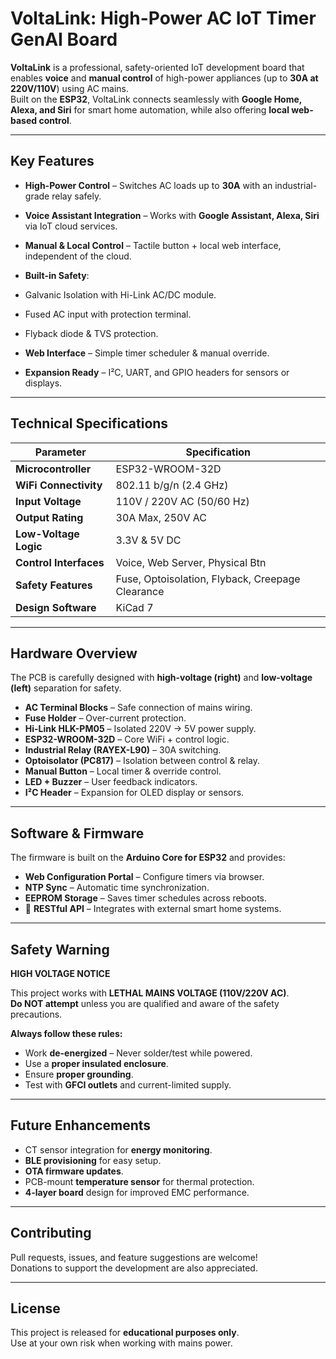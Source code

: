 #  VoltaLink: High-Power AC IoT Timer GenAI Board

**VoltaLink** is a professional, safety-oriented IoT development board that enables **voice** and **manual control** of high-power appliances (up to **30A at 220V/110V**) using AC mains.  
Built on the **ESP32**, VoltaLink connects seamlessly with **Google Home, Alexa, and Siri** for smart home automation, while also offering **local web-based control**.

---

##  Key Features

-  **High-Power Control** – Switches AC loads up to **30A** with an industrial-grade relay safely.  
-  **Voice Assistant Integration** – Works with **Google Assistant, Alexa, Siri** via IoT cloud services.  
-  **Manual & Local Control** – Tactile button + local web interface, independent of the cloud.  
-  **Built-in Safety**:  
  - Galvanic Isolation with Hi-Link AC/DC module.  
  - Fused AC input with protection terminal.  
  - Flyback diode & TVS protection.  

-  **Web Interface** – Simple timer scheduler & manual override.  
-  **Expansion Ready** – I²C, UART, and GPIO headers for sensors or displays.  

---

##  Technical Specifications

| Parameter              | Specification                     |
|-------------------------|-----------------------------------|
| **Microcontroller**     | ESP32-WROOM-32D                  |
| **WiFi Connectivity**   | 802.11 b/g/n (2.4 GHz)           |
| **Input Voltage**       | 110V / 220V AC (50/60 Hz)        |
| **Output Rating**       | 30A Max, 250V AC                 |
| **Low-Voltage Logic**   | 3.3V & 5V DC                     |
| **Control Interfaces**  | Voice, Web Server, Physical Btn  |
| **Safety Features**     | Fuse, Optoisolation, Flyback, Creepage Clearance |
| **Design Software**     | KiCad 7                          |

---

##  Hardware Overview

The PCB is carefully designed with **high-voltage (right)** and **low-voltage (left)** separation for safety.  

- **AC Terminal Blocks** – Safe connection of mains wiring.  
- **Fuse Holder** – Over-current protection.  
- **Hi-Link HLK-PM05** – Isolated 220V → 5V power supply.  
- **ESP32-WROOM-32D** – Core WiFi + control logic.  
- **Industrial Relay (RAYEX-L90)** – 30A switching.  
- **Optoisolator (PC817)** – Isolation between control & relay.  
- **Manual Button** – Local timer & override control.  
- **LED + Buzzer** – User feedback indicators.  
- **I²C Header** – Expansion for OLED display or sensors.  

---

##  Software & Firmware

The firmware is built on the **Arduino Core for ESP32** and provides:

-  **Web Configuration Portal** – Configure timers via browser.  
-  **NTP Sync** – Automatic time synchronization.  
-  **EEPROM Storage** – Saves timer schedules across reboots.  
- 🔗 **RESTful API** – Integrates with external smart home systems.  

---

##  Safety Warning  

 **HIGH VOLTAGE NOTICE** 

This project works with **LETHAL MAINS VOLTAGE (110V/220V AC)**.  
**Do NOT attempt** unless you are qualified and aware of the safety precautions.  

**Always follow these rules:**  
-  Work **de-energized** – Never solder/test while powered.  
-  Use a **proper insulated enclosure**.  
-  Ensure **proper grounding**.  
-  Test with **GFCI outlets** and current-limited supply.  

---

##  Future Enhancements

-  CT sensor integration for **energy monitoring**.  
-  **BLE provisioning** for easy setup.  
-  **OTA firmware updates**.  
-  PCB-mount **temperature sensor** for thermal protection.  
-  **4-layer board** design for improved EMC performance.  

---

##  Contributing

Pull requests, issues, and feature suggestions are welcome!  
Donations to support the development are also appreciated.  

---

##  License  

This project is released for **educational purposes only**.  
 Use at your own risk when working with mains power.  

